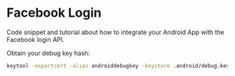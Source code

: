 # Facebook Login
Code snippet and tutorial about how to integrate your Android App with the Facebook login API.

Obtain your debug key hash:

```bash
keytool -exportcert -alias androiddebugkey -keystore .android/debug.keystore | openssl sha1 -binary | openssl base64
```
